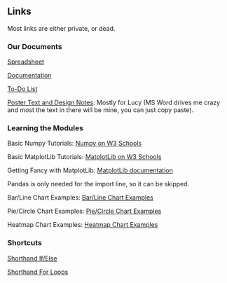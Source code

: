 ## Links
Most links are either private, or dead. 

### Our Documents
[Spreadsheet](https://emailsc-my.sharepoint.com/:x:/r/personal/lholdt_email_uscb_edu/Documents/b104%20spreadsheet.xlsx?d=w079dd89b48af4fff94e101a79fff77e7&csf=1&web=1&e=pcTboR)

[Documentation](https://emailsc-my.sharepoint.com/:w:/r/personal/lholdt_email_uscb_edu/Documents/B104_Team_Non-Major_ProjectDoc.docx?d=w8c064fa385244b55af0a1fd11298f377&csf=1&web=1&e=vE7hDJ)

[To-Do List](https://emailsc-my.sharepoint.com/:w:/r/personal/lholdt_email_uscb_edu/Documents/to%20do%20list.docx?d=w01a9bfaac6de45f3aaa142b93cd72f28&csf=1&web=1&e=IoFTYR)

[Poster Text and Design Notes](https://docs.google.com/document/d/17Vrsoz6SiJCu3tWJ5mxKJJGpZW8JcQknBmdH0DaRbuc/edit?usp=sharing): Mostly for Lucy (MS Word drives me crazy and most the text in there will be mine, you can just copy paste). 

### Learning the Modules
Basic Numpy Tutorials: [Numpy on W3 Schools](https://www.w3schools.com/python/numpy/default.asp)

Basic MatplotLib Tutorials: [MatplotLib on W3 Schools](https://www.w3schools.com/python/matplotlib_intro.asp)

Getting Fancy with MatplotLib: [MatplotLib documentation](https://matplotlib.org/stable/)

Pandas is only needed for the import line, so it can be skipped. 

Bar/Line Chart Examples: [Bar/Line Chart Examples](https://www.geeksforgeeks.org/python-plotting-charts-in-excel-sheet-using-openpyxl-module-set-1/)

Pie/Circle Chart Examples: [Pie/Circle Chart Examples](https://stackoverflow.com/questions/61465204/python-data-from-excel-into-pie-chart)

Heatmap Chart Examples: [Heatmap Chart Examples](https://www.geeksforgeeks.org/how-to-draw-2d-heatmap-using-matplotlib-in-python/)
### Shortcuts 
[Shorthand If/Else](https://www.w3schools.com/python/gloss_python_if_else_shorthand.asp)

[Shorthand For Loops](https://blog.teamtreehouse.com/python-single-line-loops)
